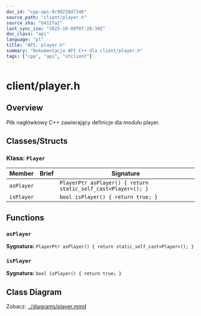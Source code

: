 ```yaml
---
doc_id: "cpp-api-0c90220d7246"
source_path: "client/player.h"
source_sha: "b411fa2"
last_sync_iso: "2025-10-09T07:28:39Z"
doc_class: "api"
language: "pl"
title: "API: player.h"
summary: "Dokumentacja API C++ dla client/player.h"
tags: ["cpp", "api", "otclient"]
---
```


# client/player.h

## Overview

Plik nagłówkowy C++ zawierający definicje dla modułu player.

## Classes/Structs

### Klasa: `Player`

| Member | Brief | Signature |
|--------|-------|-----------|
| `asPlayer` |  | `PlayerPtr asPlayer() { return static_self_cast<Player>(); }` |
| `isPlayer` |  | `bool isPlayer() { return true; }` |

## Functions

### `asPlayer`

**Sygnatura:** `PlayerPtr asPlayer() { return static_self_cast<Player>(); }`

### `isPlayer`

**Sygnatura:** `bool isPlayer() { return true; }`

## Class Diagram

Zobacz: [../diagrams/player.mmd](../diagrams/player.mmd)
